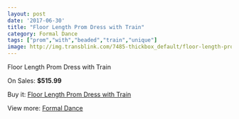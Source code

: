 ```yaml
---
layout: post
date: '2017-06-30'
title: "Floor Length Prom Dress with Train"
category: Formal Dance
tags: ["prom","with","beaded","train","unique"]
image: http://img.transblink.com/7485-thickbox_default/floor-length-prom-dress-with-train.jpg
---
```

Floor Length Prom Dress with Train

On Sales: **$515.99**
<a href="https://www.transblink.com/en/formal-dance/2423-floor-length-prom-dress-with-train.html"><amp-img layout="responsive" width="600" height="600" src="//img.transblink.com/7485-thickbox_default/floor-length-prom-dress-with-train.jpg" alt="Floor Length Prom Dress with Train 0" /></a>
<a href="https://www.transblink.com/en/formal-dance/2423-floor-length-prom-dress-with-train.html"><amp-img layout="responsive" width="600" height="600" src="//img.transblink.com/7486-thickbox_default/floor-length-prom-dress-with-train.jpg" alt="Floor Length Prom Dress with Train 1" /></a>

Buy it: [Floor Length Prom Dress with Train](https://www.transblink.com/en/formal-dance/2423-floor-length-prom-dress-with-train.html "Floor Length Prom Dress with Train")

View more: [Formal Dance](https://www.transblink.com/en/6-formal-dance "Formal Dance")
